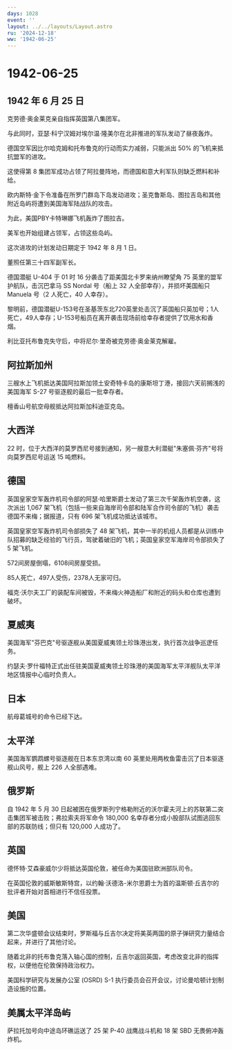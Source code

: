 ```yaml
---
days: 1028
event: ''
layout: ../../layouts/Layout.astro
ru: '2024-12-18'
ww: '1942-06-25'
---
```


# 1942-06-25

## 1942 年 6 月 25 日

克劳德·奥金莱克亲自指挥英国第八集团军。

与此同时，亚瑟·科宁汉姆对埃尔温·隆美尔在北非推进的军队发动了昼夜轰炸。

德国空军因比尔哈克姆和托布鲁克的行动而实力减弱，只能派出 50%
的飞机来抵抗盟军的进攻。

这使得第 8
集团军成功占领了阿拉曼阵地，而德国和意大利军队则缺乏燃料和补给。

欧内斯特·金下令准备在所罗门群岛下岛发动进攻；圣克鲁斯岛、图拉吉岛和其他附近岛屿将遭到美国海军陆战队的攻击。

为此，美国PBY卡特琳娜飞机轰炸了图拉吉。

美军也开始组建占领军，占领这些岛屿。

这次进攻的计划发动日期定于 1942 年 8 月 1 日。

董照任第三十四军副军长。

德国潜艇 U-404 于 01 时 16 分袭击了距美国北卡罗来纳州瞭望角 75
英里的盟军护航队，击沉巴拿马 SS Nordal 号（船上 32
人全部幸存），并损坏美国船只 Manuela 号（2 人死亡，40 人幸存）。

黎明前，德国潜艇U-153号在圣基茨东北720英里处击沉了英国船只英加号；1人死亡，49人幸存；U-153号船员在离开袭击现场前给幸存者提供了饮用水和香烟。

利比亚托布鲁克失守后，中将尼尔·里奇被克劳德·奥金莱克解雇。

## 阿拉斯加州

三艘水上飞机抵达美国阿拉斯加领土安奇特卡岛的康斯坦丁港，接回六天前搁浅的美国海军
S-27 号驱逐舰的最后一批幸存者。

檀香山号航空母舰抵达阿拉斯加科迪亚克岛。

## 大西洋

22
时，位于大西洋的莫罗西尼号接到通知，另一艘意大利潜艇"朱塞佩·芬齐"号将向莫罗西尼号运送
15 吨燃料。

## 德国

英国皇家空军轰炸机司令部的阿瑟·哈里斯爵士发动了第三次千架轰炸机空袭，这次派出
1,067
架飞机（包括一些来自海岸司令部和陆军合作司令部的飞机）袭击德国不来梅；据报道，只有
696 架飞机成功抵达该城市。

英国皇家空军轰炸机司令部损失了 48
架飞机，其中一半的机组人员都是从训练中队招募的缺乏经验的飞行员，驾驶着破旧的飞机；英国皇家空军海岸司令部损失了
5 架飞机。

572间房屋倒塌，6108间房屋受损。

85人死亡，497人受伤，2378人无家可归。

福克·沃尔夫工厂的装配车间被毁，不来梅火神造船厂和附近的码头和仓库也遭到破坏。

## 夏威夷

美国海军"芬巴克"号驱逐舰从美国夏威夷领土珍珠港出发，执行首次战争巡逻任务。

约瑟夫·罗什福特正式出任驻美国夏威夷领土珍珠港的美国海军太平洋舰队太平洋地区情报中心临时负责人。

## 日本

航母葛城号的命令已经下达。

## 太平洋

美国海军鹦鹉螺号驱逐舰在日本东京湾以南 60
英里处用两枚鱼雷击沉了日本驱逐舰山风号，舰上 226 人全部遇难。

## 俄罗斯

自 1942 年 5 月 30
日起被困在俄罗斯列宁格勒附近的沃尔霍夫河上的苏联第二突击集团军被击败；弗拉索夫将军命令
180,000 名幸存者分成小股部队试图逃回东部的苏联防线；但只有 120,000
人成功了。

## 英国

德怀特·艾森豪威尔少将抵达英国伦敦，被任命为美国驻欧洲部队司令。

在英国伦敦的威斯敏斯特宫，以约翰·沃德洛-米尔恩爵士为首的温斯顿·丘吉尔的批评者开始对首相进行不信任投票。

## 美国

第二次华盛顿会议结束时，罗斯福与丘吉尔决定将美英两国的原子弹研究力量结合起来，并进行了其他讨论。

随着北非的托布鲁克落入轴心国的控制，丘吉尔返回英国，考虑改变北非的指挥权，以便他在伦敦保持政治权力。

美国科学研究与发展办公室 (OSRD) S-1
执行委员会召开会议，讨论曼哈顿计划制造设施的位置。

## 美属太平洋岛屿

萨拉托加号向中途岛环礁运送了 25 架 P-40 战鹰战斗机和 18 架 SBD
无畏俯冲轰炸机。